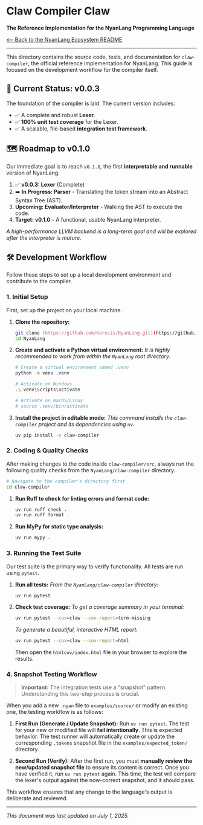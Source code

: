 # Claw Compiler  Claw

**The Reference Implementation for the NyanLang Programming Language**

[<-- Back to the NyanLang Ecosystem README](../README.md)

---

This directory contains the source code, tests, and documentation for `claw-compiler`, the official reference implementation for NyanLang. This guide is focused on the development workflow for the compiler itself.

## 🚧 Current Status: v0.0.3

The foundation of the compiler is laid. The current version includes:
* ✅ A complete and robust **Lexer**.
* ✅ **100% unit test coverage** for the Lexer.
* ✅ A scalable, file-based **integration test framework**.

## 🗺️ Roadmap to v0.1.0

Our immediate goal is to reach `v0.1.0`, the first **interpretable and runnable** version of NyanLang.

1.  ✅ **v0.0.3: Lexer** (Complete)
2.  ➡️ **In Progress: Parser** - Translating the token stream into an Abstract Syntax Tree (AST).
3.  **Upcoming: Evaluator/Interpreter** - Walking the AST to execute the code.
4.  **Target: v0.1.0** - A functional, usable NyanLang interpreter.

*A high-performance LLVM backend is a long-term goal and will be explored after the interpreter is mature.*

## 🛠️ Development Workflow

Follow these steps to set up a local development environment and contribute to the compiler.

### 1. Initial Setup

First, set up the project on your local machine.

1.  **Clone the repository:**
    ```bash
    git clone [https://github.com/Karesis/NyanLang.git](https://github.com/Karesis/NyanLang.git)
    cd NyanLang
    ```

2.  **Create and activate a Python virtual environment:**
    *It is highly recommended to work from within the `NyanLang` root directory.*
    ```bash
    # Create a virtual environment named .venv
    python -m venv .venv

    # Activate on Windows
    .\.venv\Scripts\activate

    # Activate on macOS/Linux
    # source .venv/bin/activate
    ```

3.  **Install the project in editable mode:**
    *This command installs the `claw-compiler` project and its dependencies using `uv`.*
    ```bash
    uv pip install -e claw-compiler
    ```

### 2. Coding & Quality Checks

After making changes to the code inside `claw-compiler/src`, always run the following quality checks from the `NyanLang/claw-compiler` directory.

```bash
# Navigate to the compiler's directory first
cd claw-compiler
````

1.  **Run Ruff to check for linting errors and format code:**

    ```bash
    uv run ruff check .
    uv run ruff format .
    ```

2.  **Run MyPy for static type analysis:**

    ```bash
    uv run mypy .
    ```

### 3\. Running the Test Suite

Our test suite is the primary way to verify functionality. All tests are run using `pytest`.

1.  **Run all tests:**
    *From the `NyanLang/claw-compiler` directory:*

    ```bash
    uv run pytest
    ```

2.  **Check test coverage:**
    *To get a coverage summary in your terminal:*

    ```bash
    uv run pytest --cov=claw --cov-report=term-missing
    ```

    *To generate a beautiful, interactive HTML report:*

    ```bash
    uv run pytest --cov=claw --cov-report=html
    ```

    Then open the `htmlcov/index.html` file in your browser to explore the results.

### 4\. Snapshot Testing Workflow

> **Important:** The integration tests use a "snapshot" pattern. Understanding this two-step process is crucial.

When you add a new `.nyan` file to `examples/source/` or modify an existing one, the testing workflow is as follows:

1.  **First Run (Generate / Update Snapshot):**
    Run `uv run pytest`. The test for your new or modified file will **fail intentionally**. This is expected behavior. The test runner will automatically create or update the corresponding `.tokens` snapshot file in the `examples/expected_token/` directory.

2.  **Second Run (Verify):**
    After the first run, you must **manually review the new/updated snapshot file** to ensure its content is correct. Once you have verified it, run `uv run pytest` again. This time, the test will compare the lexer's output against the now-correct snapshot, and it should pass.

This workflow ensures that any change to the language's output is deliberate and reviewed.

-----

*This document was last updated on July 1, 2025.*

